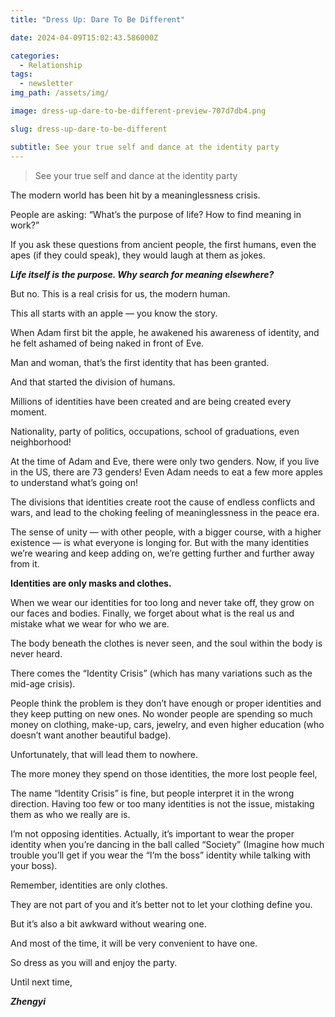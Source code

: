 ```yaml
---
title: "Dress Up: Dare To Be Different"

date: 2024-04-09T15:02:43.586000Z

categories:
  - Relationship
tags:
  - newsletter
img_path: /assets/img/

image: dress-up-dare-to-be-different-preview-707d7db4.png

slug: dress-up-dare-to-be-different

subtitle: See your true self and dance at the identity party
---
```


> See your true self and dance at the identity party

The modern world has been hit by a meaninglessness crisis.

People are asking: “What’s the purpose of life? How to find meaning in work?”

If you ask these questions from ancient people, the first humans, even the apes (if they could speak), they would laugh at them as jokes.

_**Life itself is the purpose. Why search for meaning elsewhere?**_

But no. This is a real crisis for us, the modern human.

This all starts with an apple — you know the story.

When Adam first bit the apple, he awakened his awareness of identity, and he felt ashamed of being naked in front of Eve.

Man and woman, that’s the first identity that has been granted.

And that started the division of humans.

Millions of identities have been created and are being created every moment.

Nationality, party of politics, occupations, school of graduations, even neighborhood!

At the time of Adam and Eve, there were only two genders. Now, if you live in the US, there are 73 genders! Even Adam needs to eat a few more apples to understand what’s going on!

The divisions that identities create root the cause of endless conflicts and wars, and lead to the choking feeling of meaninglessness in the peace era.

The sense of unity — with other people, with a bigger course, with a higher existence — is what everyone is longing for. But with the many identities we’re wearing and keep adding on, we’re getting further and further away from it.

**Identities are only masks and clothes.**

When we wear our identities for too long and never take off, they grow on our faces and bodies. Finally, we forget about what is the real us and mistake what we wear for who we are.

The body beneath the clothes is never seen, and the soul within the body is never heard.

There comes the “Identity Crisis” (which has many variations such as the mid-age crisis).

People think the problem is they don’t have enough or proper identities and they keep putting on new ones. No wonder people are spending so much money on clothing, make-up, cars, jewelry, and even higher education (who doesn’t want another beautiful badge).

Unfortunately, that will lead them to nowhere.

The more money they spend on those identities, the more lost people feel,

The name “Identity Crisis” is fine, but people interpret it in the wrong direction. Having too few or too many identities is not the issue, mistaking them as who we really are is.

I’m not opposing identities. Actually, it’s important to wear the proper identity when you’re dancing in the ball called “Society” (Imagine how much trouble you’ll get if you wear the “I’m the boss” identity while talking with your boss).

Remember, identities are only clothes.

They are not part of you and it’s better not to let your clothing define you.

But it’s also a bit awkward without wearing one.

And most of the time, it will be very convenient to have one.

So dress as you will and enjoy the party.

Until next time,

_**Zhengyi**_
